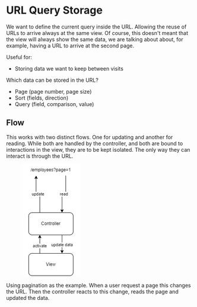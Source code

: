 # URL Query Storage

We want to define the current query inside the URL. Allowing the reuse of URLs to arrive always at the same view. Of course, this doesn't meant that the view will always show the same data, we are talking about about, for example, having a URL to arrive at the second page.

Useful for:

* Storing data we want to keep between visits

Which data can be stored in the URL?

* Page (page number, page size)
* Sort (fields, direction)
* Query (field, comparison, value)

## Flow

This works with two distinct flows. One for updating and another for reading. While both are handled by the controller, and both are bound to interactions in the view, they are to be kept isolated. The only way they can interact is through the URL.

<figure><img src="../../.gitbook/assets/general_flow.drawio.png" alt=""><figcaption></figcaption></figure>

Using pagination as the example. When a user request a page this changes the URL. Then the controller reacts to this change, reads the page and updated the data.
